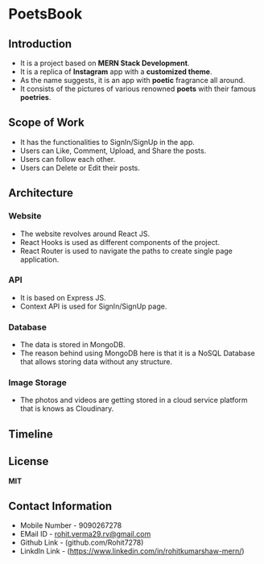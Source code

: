# PoetsBook
## Introduction
* It is a project based on **MERN Stack Development**.
* It is a replica of **Instagram** app with a **customized theme**.
* As the name suggests, it is an app with **poetic** fragrance all around.
* It consists of the pictures of various renowned **poets** with their famous **poetries**.

## Scope of Work
* It has the functionalities to SignIn/SignUp in the app.
* Users can Like, Comment, Upload, and Share the posts.
* Users can follow each other.
* Users can Delete or Edit their posts.

## Architecture
### Website
* The website revolves around React JS.
* React Hooks is used as different components of the project.
* React Router is used to navigate the paths to create single page application.

### API
* It is based on Express JS.
* Context API is used for SignIn/SignUp page.
### Database
* The data is stored in MongoDB.
* The reason behind using MongoDB here is that it is a NoSQL Database that allows storing data without any structure. 

### Image Storage
* The photos and videos are getting stored in a cloud service platform that is knows as Cloudinary.

## Timeline


## License
  **MIT**
  
## Contact Information
* Mobile Number - 9090267278
* EMail ID - rohit.verma29.rv@gmail.com
* Github Link - (github.com/Rohit7278)
* LinkdIn Link - (https://www.linkedin.com/in/rohitkumarshaw-mern/)
